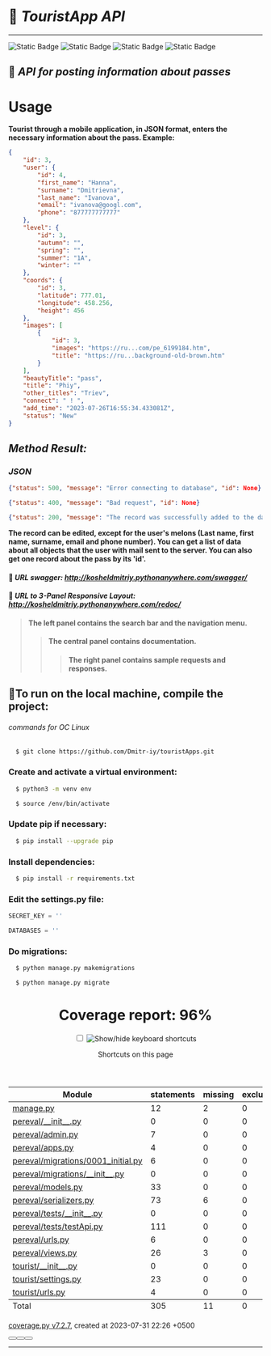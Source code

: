 # :sunrise: ***TouristApp API***
_______________________

<img alt="Static Badge" src="https://img.shields.io/badge/Python-3.10-brightgreen?style=plastic&logo=python&logoColor=green">  <img alt="Static Badge" src="https://img.shields.io/badge/rest_framework-3.14-brightgreen?style=plastic&logo=django&logoColor=green&cacheSeconds=3600"> <img alt="Static Badge" src="https://img.shields.io/badge/postgreSQL-14-brightblue?style=plastic&logo=postgresql&logoColor=blue&labelColor=grey&color=blue&cacheSeconds=3600"> <img alt="Static Badge" src="https://img.shields.io/badge/coverage-green?style=plastic">

## :mount_fuji: ___API for posting information about passes___

# Usage

__Tourist through a mobile application, in JSON format, enters the necessary information about the pass.
Example:__


```Json
{
    "id": 3,
    "user": {
        "id": 4,
        "first_name": "Hanna",
        "surname": "Dmitrievna",
        "last_name": "Ivanova",
        "email": "ivanova@googl.com",
        "phone": "877777777777"
    },
    "level": {
        "id": 3,
        "autumn": "",
        "spring": "",
        "summer": "1A",
        "winter": ""
    },
    "coords": {
        "id": 3,
        "latitude": 777.01,
        "longitude": 458.256,
        "height": 456
    },
    "images": [
        {
            "id": 3,
            "images": "https://ru...com/pe_6199184.htm",
            "title": "https://ru...background-old-brown.htm"
        }
    ],
    "beautyTitle": "pass",
    "title": "Phiy",
    "other_titles": "Triev",
    "connect": " ! ",
    "add_time": "2023-07-26T16:55:34.433081Z",
    "status": "New"
}
```
## ___Method Result:___

### ___JSON___

```Json
{"status": 500, "message": "Error connecting to database", "id": None}

{"status": 400, "message": "Bad request", "id": None}

{"status": 200, "message": "The record was successfully added to the database", "id": 2}
```

__The record can be edited, except for the user's melons 
(Last name, first name, surname, email and phone number).
You can get a list of data about all objects that the user with mail <email> sent to the server. 
You can also get one record about the pass by its 'id'.__

#### :link: _URL swagger:  <http://kosheldmitriy.pythonanywhere.com/swagger/>_

#### :link: _URL to 3-Panel Responsive Layout: <http://kosheldmitriy.pythonanywhere.com/redoc/>_
>#### The left panel contains the search bar and the navigation menu.
>>#### The central panel contains documentation.
>>> #### The right panel contains sample requests and responses.



## :rocket:To run on the local machine, compile the project:
###### commands for OC Linux

   ```zsh
     $ git clone https://github.com/Dmitr-iy/touristApps.git
   ```

### Create and activate a virtual environment:
   ```zsh
     $ python3 -m venv env
   ```

   ```zsh
     $ source /env/bin/activate
   ```

### Update pip if necessary:
   ```zsh
     $ pip install --upgrade pip
   ```

### Install dependencies:
   ```zsh
     $ pip install -r requirements.txt
   ```

### Edit the settings.py file:
```python
SECRET_KEY = ''

DATABASES = ''
```

### Do migrations:
  ```zsh
    $ python manage.py makemigrations
  ```

  ```zsh
    $ python manage.py migrate
  ```  

<!DOCTYPE html>
<html>
<head>
    <meta http-equiv="Content-Type" content="text/html; charset=utf-8">
    <title>Coverage report</title>
    <link rel="icon" sizes="32x32" href="favicon_32.png">
    <link rel="stylesheet" href="style.css" type="text/css">
    <script type="text/javascript" src="coverage_html.js" defer></script>
</head>
<body class="indexfile">
<header>
    <div class="content">
        <h1>Coverage report:
            <span class="pc_cov">96%</span>
        </h1>
        <aside id="help_panel_wrapper">
            <input id="help_panel_state" type="checkbox">
            <label for="help_panel_state">
                <img id="keyboard_icon" src="keybd_closed.png" alt="Show/hide keyboard shortcuts" />
            </label>
            <div id="help_panel">
                <p class="legend">Shortcuts on this page</p>
                <div class="keyhelp">
    </div>
</header>
<main id="index">
    <table class="index" data-sortable>
        <thead>
            <tr class="tablehead" title="Click to sort">
                <th class="name left" aria-sort="none" data-shortcut="n">Module</th>
                <th aria-sort="none" data-default-sort-order="descending" data-shortcut="s">statements</th>
                <th aria-sort="none" data-default-sort-order="descending" data-shortcut="m">missing</th>
                <th aria-sort="none" data-default-sort-order="descending" data-shortcut="x">excluded</th>
                <th class="right" aria-sort="none" data-shortcut="c">coverage</th>
            </tr>
        </thead>
        <tbody>
            <tr class="file">
                <td class="name left"><a href="manage_py.html">manage.py</a></td>
                <td>12</td>
                <td>2</td>
                <td>0</td>
                <td class="right" data-ratio="10 12">83%</td>
            </tr>
            <tr class="file">
                <td class="name left"><a href="d_263dc8d62a331821___init___py.html">pereval/__init__.py</a></td>
                <td>0</td>
                <td>0</td>
                <td>0</td>
                <td class="right" data-ratio="0 0">100%</td>
            </tr>
            <tr class="file">
                <td class="name left"><a href="d_263dc8d62a331821_admin_py.html">pereval/admin.py</a></td>
                <td>7</td>
                <td>0</td>
                <td>0</td>
                <td class="right" data-ratio="7 7">100%</td>
            </tr>
            <tr class="file">
                <td class="name left"><a href="d_263dc8d62a331821_apps_py.html">pereval/apps.py</a></td>
                <td>4</td>
                <td>0</td>
                <td>0</td>
                <td class="right" data-ratio="4 4">100%</td>
            </tr>
            <tr class="file">
                <td class="name left"><a href="d_fa052a3afecd0863_0001_initial_py.html">pereval/migrations/0001_initial.py</a></td>
                <td>6</td>
                <td>0</td>
                <td>0</td>
                <td class="right" data-ratio="6 6">100%</td>
            </tr>
            <tr class="file">
                <td class="name left"><a href="d_fa052a3afecd0863___init___py.html">pereval/migrations/__init__.py</a></td>
                <td>0</td>
                <td>0</td>
                <td>0</td>
                <td class="right" data-ratio="0 0">100%</td>
            </tr>
            <tr class="file">
                <td class="name left"><a href="d_263dc8d62a331821_models_py.html">pereval/models.py</a></td>
                <td>33</td>
                <td>0</td>
                <td>0</td>
                <td class="right" data-ratio="33 33">100%</td>
            </tr>
            <tr class="file">
                <td class="name left"><a href="d_263dc8d62a331821_serializers_py.html">pereval/serializers.py</a></td>
                <td>73</td>
                <td>6</td>
                <td>0</td>
                <td class="right" data-ratio="67 73">92%</td>
            </tr>
            <tr class="file">
                <td class="name left"><a href="d_02845a9cb66c5629___init___py.html">pereval/tests/__init__.py</a></td>
                <td>0</td>
                <td>0</td>
                <td>0</td>
                <td class="right" data-ratio="0 0">100%</td>
            </tr>
            <tr class="file">
                <td class="name left"><a href="d_02845a9cb66c5629_testApi_py.html">pereval/tests/testApi.py</a></td>
                <td>111</td>
                <td>0</td>
                <td>0</td>
                <td class="right" data-ratio="111 111">100%</td>
            </tr>
            <tr class="file">
                <td class="name left"><a href="d_263dc8d62a331821_urls_py.html">pereval/urls.py</a></td>
                <td>6</td>
                <td>0</td>
                <td>0</td>
                <td class="right" data-ratio="6 6">100%</td>
            </tr>
            <tr class="file">
                <td class="name left"><a href="d_263dc8d62a331821_views_py.html">pereval/views.py</a></td>
                <td>26</td>
                <td>3</td>
                <td>0</td>
                <td class="right" data-ratio="23 26">88%</td>
            </tr>
            <tr class="file">
                <td class="name left"><a href="d_cd1396f5687bc750___init___py.html">tourist/__init__.py</a></td>
                <td>0</td>
                <td>0</td>
                <td>0</td>
                <td class="right" data-ratio="0 0">100%</td>
            </tr>
            <tr class="file">
                <td class="name left"><a href="d_cd1396f5687bc750_settings_py.html">tourist/settings.py</a></td>
                <td>23</td>
                <td>0</td>
                <td>0</td>
                <td class="right" data-ratio="23 23">100%</td>
            </tr>
            <tr class="file">
                <td class="name left"><a href="d_cd1396f5687bc750_urls_py.html">tourist/urls.py</a></td>
                <td>4</td>
                <td>0</td>
                <td>0</td>
                <td class="right" data-ratio="4 4">100%</td>
            </tr>
        </tbody>
        <tfoot>
            <tr class="total">
                <td class="name left">Total</td>
                <td>305</td>
                <td>11</td>
                <td>0</td>
                <td class="right" data-ratio="294 305">96%</td>
            </tr>
        </tfoot>
    </table>
</main>
<footer>
    <div class="content">
        <p>
            <a class="nav" href="https://coverage.readthedocs.io/en/7.2.7">coverage.py v7.2.7</a>,
            created at 2023-07-31 22:26 +0500
        </p>
    </div>
    <aside class="hidden">
        <a id="prevFileLink" class="nav" href="d_cd1396f5687bc750_urls_py.html"/>
        <a id="nextFileLink" class="nav" href="manage_py.html"/>
        <button type="button" class="button_prev_file" data-shortcut="["/>
        <button type="button" class="button_next_file" data-shortcut="]"/>
        <button type="button" class="button_show_hide_help" data-shortcut="?"/>
    </aside>
</footer>
</body>
</html>

_____


